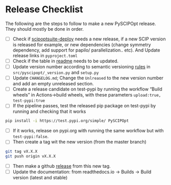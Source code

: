 # Release Checklist
The following are the steps to follow to make a new PySCIPOpt release. They should mostly be done in order. 
- [ ] Check if [scipoptsuite-deploy](https://github.com/scipopt/scipoptsuite-deploy) needs a new release, if a new SCIP version is released for example, or new dependencies (change symmetry dependency, add support for papilo/ parallelization.. etc). And Update release links in `pyproject.toml`
- [ ] Check if the table in [readme](https://github.com/scipopt/PySCIPOpt#installation) needs to be updated. 
- [ ] Update version number according to semantic versioning [rules](https://semver.org/) in `src/pyscipopt/_version.py` and `setup.py`
- [ ] Update `CHANGELOG.md`; Change the `Unlreased` to the new version number and add an empty unreleased section.
- [ ] Create a release candidate on test-pypi by running the workflow “Build wheels” in Actions->build wheels, with these parameters `upload:true, test-pypi:true` 
- [ ] If the pipeline passes, test the released pip package on test-pypi by running and checking that it works
```bash
pip install -i https://test.pypi.org/simple/ PySCIPOpt
```
- [ ] If it works, release on pypi.org with running the same workflow but with `test-pypi:false`.
- [ ] Then create a tag wit the new version (from the master branch)
```bash
git tag vX.X.X
git push origin vX.X.X
```
- [ ] Then make a github [release](https://github.com/scipopt/PySCIPOpt/releases/new) from this new tag. 
- [ ] Update the documentation: from readthedocs.io -> Builds -> Build version (latest and stable)
